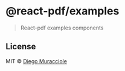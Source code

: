 # @react-pdf/examples

> React-pdf examples components

## License

MIT © [Diego Muracciole](http://github.com/diegomura)
